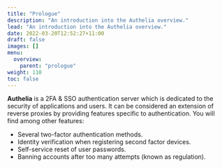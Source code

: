 ```yaml
---
title: "Prologue"
description: "An introduction into the Authelia overview."
lead: "An introduction into the Authelia overview."
date: 2022-03-20T12:52:27+11:00
draft: false
images: []
menu:
  overview:
    parent: "prologue"
weight: 110
toc: false
---
```


__Authelia__ is a 2FA & SSO authentication server which is dedicated to the security of applications and users. It can
be considered an extension of reverse proxies by providing features specific to authentication. You will find among
other features:

* Several two-factor authentication methods.
* Identity verification when registering second factor devices.
* Self-service reset of user passwords.
* Banning accounts after too many attempts (known as regulation).
